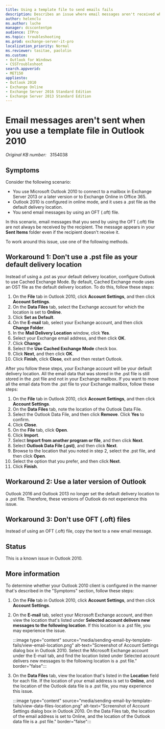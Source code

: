 ```yaml
---
title: Using a template file to send emails fails
description: Describes an issue where email messages aren't received when you use a template file in Outlook 2010. Provides workarounds.
author: helenclu
ms.author: luche
manager: dcscontentpm
audience: ITPro
ms.topic: troubleshooting
ms.prod: exchange-server-it-pro
localization_priority: Normal
ms.reviewer: tasitae, paololin
ms.custom: 
- Outlook for Windows
- CSSTroubleshoot
search.appverid: 
- MET150
appliesto:
- Outlook 2010
- Exchange Online
- Exchange Server 2016 Standard Edition
- Exchange Server 2013 Standard Edition
---
```

# Email messages aren't sent when you use a template file in Outlook 2010

_Original KB number:_ &nbsp; 3154038

## Symptoms

Consider the following scenario:

- You use Microsoft Outlook 2010 to connect to a mailbox in Exchange Server 2013 or a later version or to Exchange Online in Office 365.
- Outlook 2010 is configured in online mode, and it uses a .pst file as the default delivery location.
- You send email messages by using an OFT (.oft) file.

In this scenario, email messages that you send by using the OFT (.oft) file are not always be received by the recipient. The message appears in your **Sent Items** folder even if the recipient doesn't receive it.

To work around this issue, use one of the following methods.

## Workaround 1: Don't use a .pst file as your default delivery location

Instead of using a .pst as your default delivery location, configure Outlook to use Cached Exchange Mode. By default, Cached Exchange mode uses an OST file as the default delivery location. To do this, follow these steps:

1. On the **File** tab in Outlook 2010, click **Account Settings**, and then click **Account Settings**.
2. On the **Data Files** tab, select the Exchange account for which the location is set to **Online**.
3. Click **Set as Default**.
4. On the **E-mail** tab, select your Exchange account, and then click **Change Folder**.
5. In the **Mail Delivery Location** window, click **Yes**.
6. Select your Exchange email address, and then click **OK**.
7. Click **Change**.
8. Select the **Use Cached Exchange Mode** check box.
9. Click **Next**, and then click **OK**.
10. Click **Finish**, click **Close**, exit and then restart Outlook.

After you follow these steps, your Exchange account will be your default delivery location. All the email data that was stored in the .pst file is still stored in the .pst file and not in your Exchange mailbox. If you want to move all the email data from the .pst file to your Exchange mailbox, follow these steps:

1. On the **File** tab in Outlook 2010, click **Account Settings**, and then click **Account Settings**.
1. On the **Data Files** tab, note the location of the Outlook Data File.
1. Select the Outlook Data File, and then click **Remove**. Click **Yes** to confirm.
1. Click **Close**.
1. On the **File** tab, click **Open**.
1. Click **Import**.
1. Select **Import from another program or file**, and then click **Next**.
1. Select **Outlook Data File (.pst)**, and then click **Next**.
1. Browse to the location that you noted in step 2, select the .pst file, and then click **Open**.
1. Select the option that you prefer, and then click **Next**.
1. Click **Finish**.

## Workaround 2: Use a later version of Outlook

Outlook 2016 and Outlook 2013 no longer set the default delivery location to a .pst file. Therefore, these versions of Outlook do not experience this issue.

## Workaround 3: Don't use OFT (.oft) files

Instead of using an OFT (.oft) file, copy the text to a new email message.

## Status

This is a known issue in Outlook 2010.

## More information

To determine whether your Outlook 2010 client is configured in the manner that's described in the "Symptoms" section, follow these steps:

1. On the **File** tab in Outlook 2010, click **Account Settings**, and then click **Account Settings**.
2. On the **E-mail** tab, select your Microsoft Exchange account, and then view the location that's listed under **Selected account delivers new messages to the following location**. If this location is a .pst file, you may experience the issue.

    :::image type="content" source="media/sending-email-by-template-fails/view-email-location.png" alt-text="Screenshot of Account Settings dialog box in Outlook 2010. Select the Microsoft Exchange account under the E-mail tab, and find the location listed under Selected account delivers new messages to the following location is a .pst file." border="false":::

3. On the **Data Files** tab, view the location that's listed in the **Location** field for each file. If the location of your email address is set to **Online**, and the location of the Outlook data file is a .pst file, you may experience this issue.

    :::image type="content" source="media/sending-email-by-template-fails/view-data-files-location.png" alt-text="Screenshot of Account Settings dialog box in Outlook 2010. On the Data Files tab, the location of the email address is set to Online, and the location of the Outlook data file is a .pst file." border="false":::
